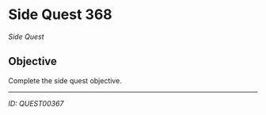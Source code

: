 # Side Quest 368

*Side Quest*

## Objective
Complete the side quest objective.

---
*ID: QUEST00367*